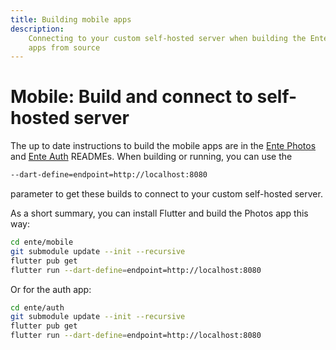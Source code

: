 ```yaml
---
title: Building mobile apps
description:
    Connecting to your custom self-hosted server when building the Ente mobile
    apps from source
---
```


# Mobile: Build and connect to self-hosted server

The up to date instructions to build the mobile apps are in the
[Ente Photos](https://github.com/ente-io/ente/tree/main/mobile#readme) and
[Ente Auth](https://github.com/ente-io/ente/tree/main/auth#readme) READMEs. When
building or running, you can use the

```sh
--dart-define=endpoint=http://localhost:8080
```

parameter to get these builds to connect to your custom self-hosted server.

As a short summary, you can install Flutter and build the Photos app this way:

```sh
cd ente/mobile
git submodule update --init --recursive
flutter pub get
flutter run --dart-define=endpoint=http://localhost:8080
```

Or for the auth app:

```sh
cd ente/auth
git submodule update --init --recursive
flutter pub get
flutter run --dart-define=endpoint=http://localhost:8080
```

